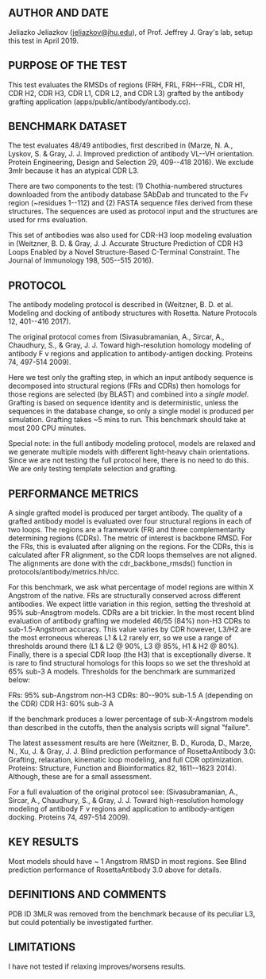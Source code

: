 ## AUTHOR AND DATE
Jeliazko Jeliazkov (jeliazkov@jhu.edu), of Prof. Jeffrey J. Gray's lab, setup this test in April 2019.

## PURPOSE OF THE TEST
This test evaluates the RMSDs of regions (FRH, FRL, FRH--FRL, CDR H1, CDR H2, CDR H3, CDR L1, CDR L2, and CDR L3) grafted by the antibody grafting application (apps/public/antibody/antibody.cc).

## BENCHMARK DATASET
The test evaluates 48/49 antibodies, first described in (Marze, N. A., Lyskov, S. & Gray, J. J. Improved prediction of antibody VL--VH orientation. Protein Engineering, Design and Selection 29, 409--418 2016). We exclude 3mlr because it has an atypical CDR L3.

There are two components to the test: (1) Chothia-numbered structures downloaded from the antibody database SAbDab and truncated to the Fv region (~residues 1--112) and (2) FASTA sequence files derived from these structures. The sequences are used as protocol input and the structures are used for rms evaluation.

This set of antibodies was also used for CDR-H3 loop modeling evaluation in (Weitzner, B. D. & Gray, J. J. Accurate Structure Prediction of CDR H3 Loops Enabled by a Novel Structure-Based C-Terminal Constraint. The Journal of Immunology 198, 505--515 2016).

## PROTOCOL
The antibody modeling protocol is described in (Weitzner, B. D. et al. Modeling and docking of antibody structures with Rosetta. Nature Protocols 12, 401--416 2017).

The original protocol comes from (Sivasubramanian, A., Sircar, A., Chaudhury, S., & Gray, J. J. Toward high-resolution homology modeling of antibody F v regions and application to antibody-antigen docking. Proteins 74, 497-514 2009).

Here we test only the grafting step, in which an input antibody sequence is decomposed into structural regions (FRs and CDRs) then homologs for those regions are selected (by BLAST) and combined into a *single model*. Grafting is based on sequence identity and is deterministic, unless the sequences in the database change, so only a single model is produced per simulation. Grafting takes ~5 mins to run. This benchmark should take at most 200 CPU minutes.

Special note: in the full antibody modeling protocol, models are relaxed and we generate multiple models with different light-heavy chain orientations. Since we are not testing the full protocol here, there is no need to do this. We are only testing template selection and grafting.

## PERFORMANCE METRICS
A single grafted model is produced per target antibody. The quality of a grafted antibody model is evaluated over four structural regions in each of two loops. The regions are a framework (FR) and three complementarity determining regions (CDRs). The metric of interest is backbone RMSD. For the FRs, this is evaluated after aligning on the regions. For the CDRs, this is calculated after FR alignment, so the CDR loops themselves are not aligned. The alignments are done with the cdr_backbone_rmsds() function in protocols/antibody/metrics.hh/cc.

For this benchmark, we ask what percentage of model regions are within X Angstrom of the native. FRs are structurally conserved across different antibodies. We expect little variation in this region, setting the threshold at 95% sub-Ansgtrom models. CDRs are a bit trickier. In the most recent blind evaluation of antibody grafting we modeled 46/55 (84%) non-H3 CDRs to sub-1.5-Angstrom accuracy. This value varies by CDR however, L3/H2 are the most erroneous whereas L1 & L2 rarely err, so we use a range of thresholds around there (L1 & L2 @ 90%, L3 @ 85%, H1 & H2 @ 80%). Finally, there is a special CDR loop (the H3) that is exceptionally diverse. It is rare to find structural homologs for this loops so we set the threshold at 65% sub-3 A models. Thresholds for the benchmark are summarized below:

FRs: 95% sub-Angstrom
non-H3 CDRs: 80--90% sub-1.5 A (depending on the CDR)
CDR H3: 60% sub-3 A

If the benchmark produces a lower percentage of sub-X-Angstrom models than described in the cutoffs, then the analysis scripts will signal "failure".

The latest assessment results are here (Weitzner, B. D., Kuroda, D., Marze, N., Xu, J. & Gray, J. J. Blind prediction performance of RosettaAntibody 3.0: Grafting, relaxation, kinematic loop modeling, and full CDR optimization. Proteins: Structure, Function and Bioinformatics 82, 1611--1623 2014). Although, these are for a small assessment.

For a full evaluation of the original protocol see: (Sivasubramanian, A., Sircar, A., Chaudhury, S., & Gray, J. J. Toward high-resolution homology modeling of antibody F v regions and application to antibody-antigen docking. Proteins 74, 497-514 2009).

## KEY RESULTS
Most models should have ~ 1 Angstrom RMSD in most regions. See Blind prediction performance of RosettaAntibody 3.0 above for details.

## DEFINITIONS AND COMMENTS
PDB ID 3MLR was removed from the benchmark because of its peculiar L3, but could potentially be investigated further.

## LIMITATIONS
I have not tested if relaxing improves/worsens results.
